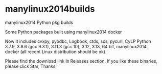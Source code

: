 # manylinux2014builds
manylinux2014 Python pkg builds

Some Python packages built using manylinux2014 docker

Now it includes cvxpy, pyodbc, Logbook, ctds, scs, pycurl, CyLP Python 3.7.9, 3.8.6 (gcc 9.3.1), 3.11.3 (gcc 10), 3.12, 3.13, 64 bit, manylinux2014 docker (all recent Linux distribution should be ok).

Please find the download link in Releases section. If you like these binaries, please click Star, Thanks!
